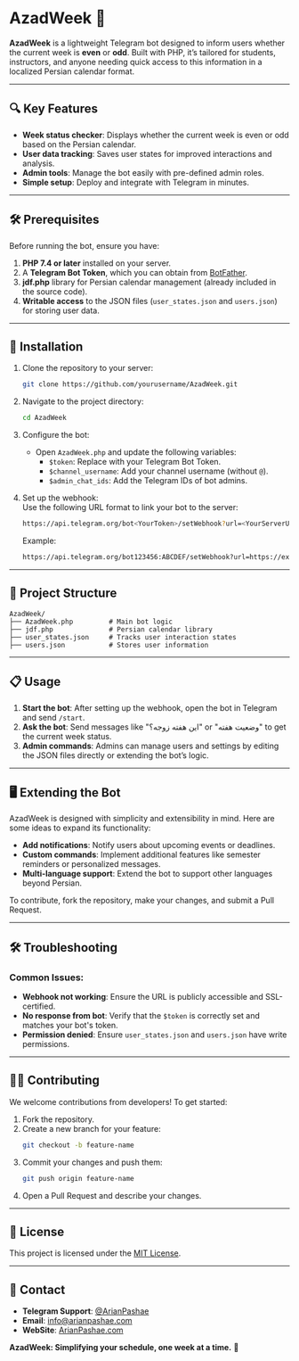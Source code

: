 # AzadWeek 📅  

**AzadWeek** is a lightweight Telegram bot designed to inform users whether the current week is **even** or **odd**. Built with PHP, it’s tailored for students, instructors, and anyone needing quick access to this information in a localized Persian calendar format.  

---

## 🔍 Key Features  

- **Week status checker**: Displays whether the current week is even or odd based on the Persian calendar.  
- **User data tracking**: Saves user states for improved interactions and analysis.  
- **Admin tools**: Manage the bot easily with pre-defined admin roles.  
- **Simple setup**: Deploy and integrate with Telegram in minutes.  

---

## 🛠 Prerequisites  

Before running the bot, ensure you have:  
1. **PHP 7.4 or later** installed on your server.  
2. A **Telegram Bot Token**, which you can obtain from [BotFather](https://core.telegram.org/bots#botfather).  
3. **jdf.php** library for Persian calendar management (already included in the source code).  
4. **Writable access** to the JSON files (`user_states.json` and `users.json`) for storing user data.  

---

## 🚀 Installation  

1. Clone the repository to your server:  
   ```bash
   git clone https://github.com/yourusername/AzadWeek.git
   ```  

2. Navigate to the project directory:  
   ```bash
   cd AzadWeek
   ```  

3. Configure the bot:  
   - Open `AzadWeek.php` and update the following variables:  
     - `$token`: Replace with your Telegram Bot Token.  
     - `$channel_username`: Add your channel username (without `@`).  
     - `$admin_chat_ids`: Add the Telegram IDs of bot admins.  

4. Set up the webhook:  
   Use the following URL format to link your bot to the server:  
   ```bash
   https://api.telegram.org/bot<YourToken>/setWebhook?url=<YourServerURL>/AzadWeek.php
   ```  

   Example:  
   ```bash
   https://api.telegram.org/bot123456:ABCDEF/setWebhook?url=https://example.com/AzadWeek.php
   ```  

---

## 📂 Project Structure  

```
AzadWeek/  
├── AzadWeek.php         # Main bot logic  
├── jdf.php              # Persian calendar library  
├── user_states.json     # Tracks user interaction states  
├── users.json           # Stores user information  
```  

---

## 📋 Usage  

1. **Start the bot**: After setting up the webhook, open the bot in Telegram and send `/start`.  
2. **Ask the bot**: Send messages like "این هفته زوجه؟" or "وضعیت هفته" to get the current week status.  
3. **Admin commands**: Admins can manage users and settings by editing the JSON files directly or extending the bot’s logic.  

---

## 🖥 Extending the Bot  

AzadWeek is designed with simplicity and extensibility in mind. Here are some ideas to expand its functionality:  
- **Add notifications**: Notify users about upcoming events or deadlines.  
- **Custom commands**: Implement additional features like semester reminders or personalized messages.  
- **Multi-language support**: Extend the bot to support other languages beyond Persian.  

To contribute, fork the repository, make your changes, and submit a Pull Request.  

---

## 🛠 Troubleshooting  

### Common Issues:  
- **Webhook not working**: Ensure the URL is publicly accessible and SSL-certified.  
- **No response from bot**: Verify that the `$token` is correctly set and matches your bot's token.  
- **Permission denied**: Ensure `user_states.json` and `users.json` have write permissions.  

---

## 🧑‍💻 Contributing  

We welcome contributions from developers! To get started:  
1. Fork the repository.  
2. Create a new branch for your feature:  
   ```bash
   git checkout -b feature-name
   ```  
3. Commit your changes and push them:  
   ```bash
   git push origin feature-name
   ```  
4. Open a Pull Request and describe your changes.  

---

## 📜 License  

This project is licensed under the [MIT License](LICENSE).  

---

## 👋 Contact  

- **Telegram Support**: [@ArianPashae](https://t.me/ArianPashae)  
- **Email**: info@arianpashae.com
- **WebSite**: [ArianPashae.com](https://arianpashae.com)

**AzadWeek: Simplifying your schedule, one week at a time.** 🚀  
